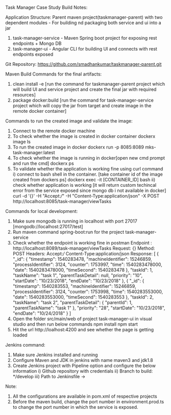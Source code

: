 Task Manager Case Study Build Notes:

Application Structure:
Parent maven project(taskmanager-parent) with two dependent modules - For building nd packaging both service and ui into a jar
1) task-manager-service - Maven Spring boot project for exposing rest endpoints + Mongo DB
2) task-manager-ui - Angular CLI for building UI and connects with rest endpoints exposed

Git Repository:
https://github.com/smadhankumar/taskmanager-parent.git


Maven Build Commands for the final artifacts:

1) clean install -e	 [run the command for taskmanager-parent project which will build UI and service project and create the final jar with required resources]
2) package docker:build	 [run the command for task-manager-service project which will copy the jar from target and create image in the remote docker container]

Commands to run the created image and validate the image:

1) Connect to the remote docker machine 
2) To check whether the image is created in docker container
   dockerx image ls
3) To run the created image in docker
   dockerx run -p 8085:8089 mks-task-manager:latest
4) To check whether the image is running in docker[open new cmd prompt and run the cmd]
   dockerx ps
5) To validate whether the application is working fine using curl command
     i)  connect to bash shell in the container. [take container id of the image created from dockers ps]
	      dockerx exec -it [CONTAINER_ID] bash
	 ii) check whether application is working [it will return custom techincal error from the service exposed since mongo db i not available in docker]
	      curl -d '{}' -H "Accept:*/*" -H "Content-Type:application/json" -X POST http://localhost:8085/task-manager/viewTasks

Commands for local development:

1) Make sure mongodb is running in localhost with port 27017 [mongodb://localhost:27017/test]
2) Run maven command spring-boot:run for the project task-manager-service
3) Check whether the endpoint is working fine in postman
    Endpoint : http://localhost:8089/task-manager/viewTasks
	Request: {}
	Method: POST
	Headers: Accept:*/*
             Content-Type:application/json
	Response:
	[
    {
        "_id": {
            "timestamp": 1540283478,
            "machineIdentifier": 15246859,
            "processIdentifier": 3124,
            "counter": 1753997,
            "time": 1540283478000,
            "date": 1540283478000,
            "timeSecond": 1540283478
        },
        "taskId": 1,
        "taskName": "task 1",
        "parentTaskDetail": null,
        "priority": "10",
        "startDate": "10/23/2018",
        "endDate": "10/23/2018"
    },
    {
        "_id": {
            "timestamp": 1540283553,
            "machineIdentifier": 15246859,
            "processIdentifier": 3124,
            "counter": 1753998,
            "time": 1540283553000,
            "date": 1540283553000,
            "timeSecond": 1540283553
        },
        "taskId": 2,
        "taskName": "task 2",
        "parentTaskDetail": {
            "parentId": 1,
            "parentTaskName": "task 1"
        },
        "priority": "28",
        "startDate": "10/23/2018",
        "endDate": "10/24/2018"
    }
	]
4) Open the folder src/main/web of project task-manager-ui in visual studio and then run below commands
   npm install
   npm start
5) Hit the url http://loalhost:4200 and see whether the page is getting loaded

Jenkins command:

1) Make sure Jenkins installed and running 
2) Configure Maven and JDK in jenkins with name maven3 and jdk1.8
3) Create Jenkins project with Pipeline option and configure the below information
    i)   Github repository with credentials
	ii)  Branch to build: */develop
	iii) Path to Jenkinsfile -> 
   
   
Note: 
1) All the configurations are available in pom.xml of respective projects
2) Before the maven build, change the port number in environment.prod.ts
   to change the port number in which the service is exposed.